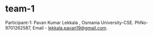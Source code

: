 # team-1

Participant-1: Pavan Kumar Lekkala , Osmania University-CSE. PhNo- 9701262587, Email - lekkala.pavan19@gmail.com. 
